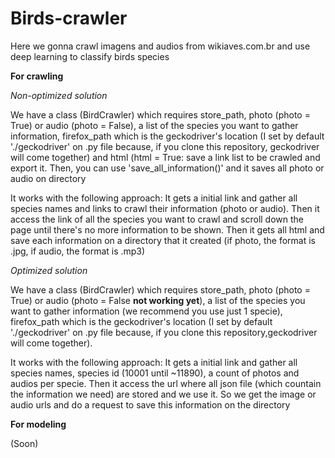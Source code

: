 # Birds-crawler

Here we gonna crawl imagens and audios from wikiaves.com.br and use deep learning to classify birds species

**For crawling**

*Non-optimized solution*

  We have a class (BirdCrawler) which requires store_path, photo (photo = True) or audio (photo = False), a list of the species you want to gather information, firefox_path which is the geckodriver's location (I set by default './geckodriver' on .py file because, if you clone this repository, geckodriver will come together) and html (html = True: save a link list to be crawled and export it. Then, you can use 'save_all_information(<species name>)' and it saves all photo or audio on directory
  
  It works with the following approach: It gets a initial link and gather all species names and links to crawl their information (photo or audio). Then it access the link of all the species you want to crawl and scroll down the page until there's no more information to be shown. Then it gets all html and save each information on a directory that it created (if photo, the format is .jpg, if audio, the format is .mp3)

*Optimized solution*

We have a class (BirdCrawler) which requires store_path, photo (photo = True) or audio (photo = False **not working yet**), a list of the species you want to gather information (we recommend you use just 1 specie), firefox_path which is the geckodriver's location (I set by default './geckodriver' on .py file because, if you clone this repository,geckodriver will come together).

  It works with the following approach: It gets a initial link and gather all species names, species id (10001 until ~11890), a count of photos and audios per specie. Then it access the url where all json file (which countain the information we need) are stored and we use it. So we get the image or audio urls and do a request to save this information on the directory


**For modeling**

  (Soon)

